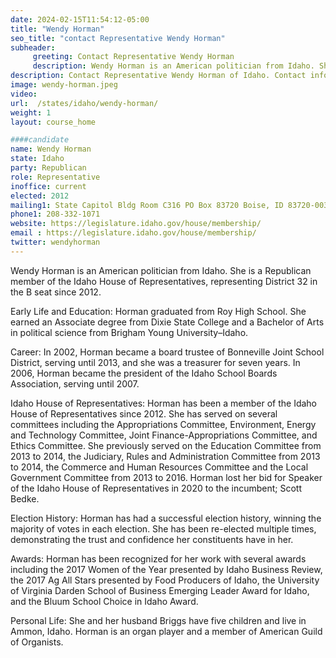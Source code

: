 ```yaml
---
date: 2024-02-15T11:54:12-05:00
title: "Wendy Horman"
seo_title: "contact Representative Wendy Horman"
subheader:
     greeting: Contact Representative Wendy Horman
     description: Wendy Horman is an American politician from Idaho. She is a Republican member of the Idaho House of Representatives, representing District 32 in the B seat since 2012.
description: Contact Representative Wendy Horman of Idaho. Contact information for Wendy Horman includes email address, phone number, and mailing address.
image: wendy-horman.jpeg
video:
url:  /states/idaho/wendy-horman/
weight: 1
layout: course_home

####candidate
name: Wendy Horman
state: Idaho
party: Republican
role: Representative
inoffice: current
elected: 2012
mailing1: State Capitol Bldg Room C316 PO Box 83720 Boise, ID 83720-0038
phone1: 208-332-1071
website: https://legislature.idaho.gov/house/membership/
email : https://legislature.idaho.gov/house/membership/
twitter: wendyhorman
---
```


Wendy Horman is an American politician from Idaho. She is a Republican member of the Idaho House of Representatives, representing District 32 in the B seat since 2012.

Early Life and Education:
Horman graduated from Roy High School. She earned an Associate degree from Dixie State College and a Bachelor of Arts in political science from Brigham Young University–Idaho.

Career:
In 2002, Horman became a board trustee of Bonneville Joint School District, serving until 2013, and she was a treasurer for seven years. In 2006, Horman became the president of the Idaho School Boards Association, serving until 2007.

Idaho House of Representatives:
Horman has been a member of the Idaho House of Representatives since 2012. She has served on several committees including the Appropriations Committee, Environment, Energy and Technology Committee, Joint Finance-Appropriations Committee, and Ethics Committee. She previously served on the Education Committee from 2013 to 2014, the Judiciary, Rules and Administration Committee from 2013 to 2014, the Commerce and Human Resources Committee and the Local Government Committee from 2013 to 2016. Horman lost her bid for Speaker of the Idaho House of Representatives in 2020 to the incumbent; Scott Bedke.

Election History:
Horman has had a successful election history, winning the majority of votes in each election. She has been re-elected multiple times, demonstrating the trust and confidence her constituents have in her.

Awards:
Horman has been recognized for her work with several awards including the 2017 Women of the Year presented by Idaho Business Review, the 2017 Ag All Stars presented by Food Producers of Idaho, the University of Virginia Darden School of Business Emerging Leader Award for Idaho, and the Bluum School Choice in Idaho Award.

Personal Life:
She and her husband Briggs have five children and live in Ammon, Idaho. Horman is an organ player and a member of American Guild of Organists.
